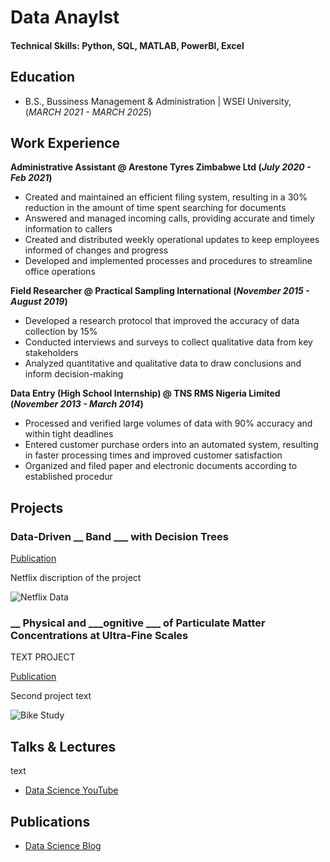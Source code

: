 # Data Anaylst

#### Technical Skills: Python, SQL, MATLAB, PowerBI, Excel

## Education
- B.S., Bussiness Management & Administration | WSEI University, (_MARCH 2021 - MARCH 2025_)								       		

## Work Experience
**Administrative Assistant @ Arestone Tyres Zimbabwe Ltd (_July 2020 - Feb 2021_)**
- Created and maintained an efficient filing system, resulting in a 30% reduction in the amount of time
spent searching for documents
- Answered and managed incoming calls, providing accurate and timely information to callers
- Created and distributed weekly operational updates to keep employees informed of changes and progress
- Developed and implemented processes and procedures to streamline office operations


**Field Researcher @ Practical Sampling International (_November 2015 - August 2019_)**
- Developed a research protocol that improved the accuracy of data collection by 15%
- Conducted interviews and surveys to collect qualitative data from key stakeholders
- Analyzed quantitative and qualitative data to draw conclusions and inform decision-making

**Data Entry (High School Internship) @ TNS RMS Nigeria Limited (_November 2013 - March 2014_)**
- Processed and verified large volumes of data with 90% accuracy and within tight deadlines
- Entered customer purchase orders into an automated system, resulting in faster processing times and
improved customer satisfaction
- Organized and filed paper and electronic documents according to established procedur

## Projects
### Data-Driven __ Band ___ with Decision Trees
[Publication](https://)

Netflix discription of the project

![Netflix Data](/assets/img/eeg_band_discovery.jpeg)

### __ Physical and ___ognitive ___ of Particulate Matter Concentrations at Ultra-Fine Scales

TEXT PROJECT

[Publication](https://)

Second project text

![Bike Study](/assets/img/bike_study.jpeg)

## Talks & Lectures
text

- [Data Science YouTube](https://www.youtube.com)

## Publications


- [Data Science Blog](https://medium.com/)
